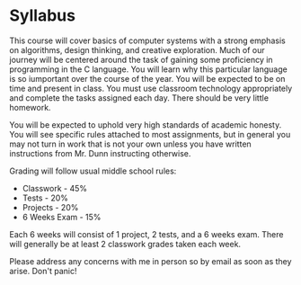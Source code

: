 # Syllabus

This course will cover basics of computer systems with a strong emphasis on algorithms, design thinking, and creative exploration. Much of our journey will be centered around the task of gaining some proficiency in programming in the C language. You will learn why this particular language is so iumportant over the course of the year. You will be expected to be on time and present in class. You must use classroom technology appropriately and complete the tasks assigned each day. There should be very little homework.

You will be expected to uphold very high standards of academic honesty. You will see specific rules attached to most assignments, but in general you may not turn in work that is not your own unless you have written instructions from Mr. Dunn instructing otherwise.

Grading will follow usual middle school rules:

* Classwork - 45%
* Tests - 20%
* Projects - 20%
* 6 Weeks Exam - 15%

Each 6 weeks will consist of 1 project, 2 tests, and a 6 weeks exam. There will generally be at least 2 classwork grades taken each week.

Please address any concerns with me in person so by email as soon as they arise. Don't panic!

